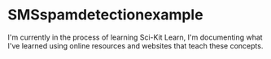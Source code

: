 # SMSspamdetectionexample
I'm currently in the process of learning Sci-Kit Learn, I'm documenting what I've learned using online resources and websites that teach these concepts. 
